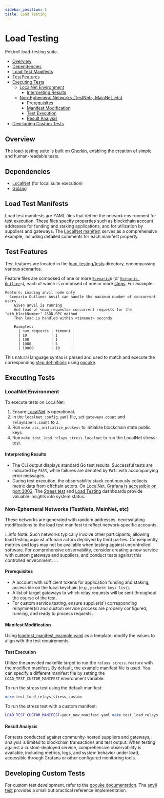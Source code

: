```yaml
---
sidebar_position: 1
title: Load Testing
---
```


# Load Testing <!-- omit in toc -->

Poktroll load-testing suite.

- [Overview](#overview)
- [Dependencies](#dependencies)
- [Load Test Manifests](#load-test-manifests)
- [Test Features](#test-features)
- [Executing Tests](#executing-tests)
  - [LocalNet Environment](#localnet-environment)
    - [Interpreting Results](#interpreting-results)
  - [Non-Ephemeral Networks (TestNets, MainNet, etc)](#non-ephemeral-networks-testnets-mainnet-etc)
    - [Prerequisites](#prerequisites)
    - [Manifest Modification](#manifest-modification)
    - [Test Execution](#test-execution)
    - [Result Analysis](#result-analysis)
- [Developing Custom Tests](#developing-custom-tests)

## Overview

The load-testing suite is built on [Gherkin](https://cucumber.io/docs/gherkin/), enabling the creation of simple and human-readable tests.

## Dependencies

- [LocalNet](../networks/localnet.md) (for local suite execution)
- [Golang](https://go.dev/dl/)

## Load Test Manifests

Load test manifests are YAML files that define the network environment for test execution. These files specify properties such as blockchain account addresses for funding and staking applications, and for utilization by suppliers and gateways. The [LocalNet manifest](https://github.com/pokt-network/poktroll/blob/main/load-testing/loadtest_manifest_localnet.yaml) serves as a comprehensive example, including detailed comments for each manifest property.

## Test Features

Test features are located in the [load-testing/tests](https://github.com/pokt-network/poktroll/tree/main/load-testing/tests) directory, encompassing various scenarios.

Feature files are composed of one or more [`Scenario`](https://cucumber.io/docs/gherkin/reference/?sbsearch=Scenarios)s (or [`Scenario Outline`](https://cucumber.io/docs/gherkin/reference/?sbsearch=Scenarios#scenario-outline)s), each of which is composed of one or more [steps](https://cucumber.io/docs/gherkin/reference/#steps). For example:

```gherkin
Feature: Loading anvil node only
  Scenario Outline: Anvil can handle the maximum number of concurrent users
    Given anvil is running
    And load of <num_requests> concurrent requests for the "eth_blockNumber" JSON-RPC method
    Then load is handled within <timeout> seconds

    Examples:
      | num_requests | timeout |
      | 10           | 1       |
      | 100          | 1       |
      | 1000         | 5       |
      | 10000        | 10      |
```

This natural language syntax is parsed and used to match and execute the corresponding [step definitions](https://cucumber.io/docs/cucumber/step-definitions/?lang=javascript) using [gocuke](https://github.com/regen-network/gocuke).

## Executing Tests

### LocalNet Environment

To execute tests on LocalNet:

1. Ensure [LocalNet](../networks/localnet.md) is operational.
2. In the `localnet_config.yaml` file, set `gateways.count` and `relayminers.count` to `3`.
3. Run `make acc_initialize_pubkeys` to initialize blockchain state public keys.
4. Run `make test_load_relays_stress_localnet` to run the LocalNet stress-test.

#### Interpreting Results

- The CLI output displays standard Go test results. Successful tests are indicated by `PASS`, while failures are denoted by `FAIL` with accompanying error messages.
- During test execution, the observability stack continuously collects metric data from offchain actors. On LocalNet, [Grafana is accessible on port 3003](http://localhost:3003/?orgId=1). The
  [Stress test](http://localhost:3003/d/ddkakqetrti4gb/protocol-stress-test?orgId=1&refresh=5s)
  and [Load Testing](http://localhost:3003/d/fdjwb9u9t9ts0e/protocol-load-testing?orgId=1) dashboards provide valuable
  insights into system status.

### Non-Ephemeral Networks (TestNets, MainNet, etc)

These networks are generated with random addresses, necessitating modifications to the load test manifest to reflect network-specific accounts.

:::info
Note: Such networks typically involve other participants, allowing load testing against offchain actors deployed by third parties. Consequently, metrics and logs may not be available when testing against uncontrolled software. For comprehensive observability, consider creating a new service with custom gateways and suppliers, and conduct tests against this controlled environment.
:::

#### Prerequisites

- A account with sufficient tokens for application funding and staking, accessible on the local keychain (e.g., `pocketd keys list`).
- A list of target gateways to which relay requests will be sent throughout the course of the test.
- For custom service testing, ensure supplier(s') corresponding relayminer(s) and custom service process are properly configured, running, and ready to process requests.

#### Manifest Modification

Using [loadtest_manifest_example.yaml](https://github.com/pokt-network/poktroll/blob/main/load-testing/loadtest_manifest_example.yaml) as a template, modify the values to align with the test requirements.

#### Test Execution

Utilize the provided makefile target to run the `relays_stress.feature` with the modified manifest. By default, the example manifest file is used. You can specify a different manifest file by setting the `LOAD_TEST_CUSTOM_MANIFEST` environment variable.

To run the stress test using the default manifest:

```bash
make test_load_relays_stress_custom
```

To run the stress test with a custom manifest:

```bash
LOAD_TEST_CUSTOM_MANIFEST=your_new_manifest.yaml make test_load_relays_stress_custom
```

#### Result Analysis

For tests conducted against community-hosted suppliers and gateways, analysis is limited to blockchain transactions and test output. When testing against a custom-deployed service, comprehensive observability is available, including metrics, logs, and system behavior under load, accessible through Grafana or other configured monitoring tools.

## Developing Custom Tests

For custom test development, refer to the [gocuke documentation](https://github.com/regen-network/gocuke?tab=readme-ov-file#quick-start). The [anvil test](https://github.com/pokt-network/poktroll/blob/main/load-testing/tests/anvil_test.go) provides a small but practical reference implementation.